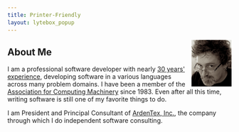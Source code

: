 ```yaml
---
title: Printer-Friendly
layout: lytebox_popup
---
```


<div style="float: right">
<img src="/images/bmc-2011-05-09.jpg" width="90" height="105">
</div>

## About Me

I am a professional software developer with nearly
<a href="http://www.ardentex.com/who.html" target="ardentex">30 years' experience</a>,
developing software in a various languages across many problem domains. I have
been a member of the [Association for Computing Machinery][acm] since 1983.
Even after all this time, writing software is still one of my favorite things
to do.

I am President and Principal Consultant of
<a href="http://www.ardentex.com/" target="ardentex">ArdenTex, Inc.</a>,
the company through which I do independent software consulting.

[acm]: http://www.acm.org/

